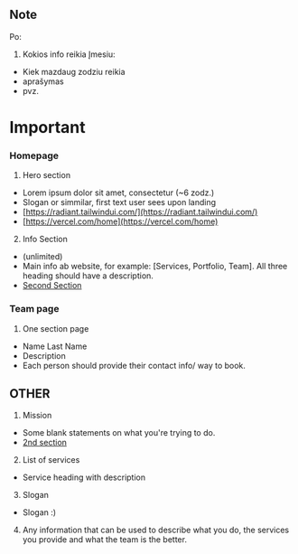 ## Note

Po: 
1. Kokios info reikia
Įmesiu:
 - Kiek mazdaug zodziu reikia
 - aprašymas
 - pvz.

# Important

### Homepage 

1. Hero section
  - Lorem ipsum dolor sit amet, consectetur (~6 zodz.)
  - Slogan or simmilar, first text user sees upon landing
  - [https://radiant.tailwindui.com/](https://radiant.tailwindui.com/)
  - [https://vercel.com/home](https://vercel.com/home)
2. Info Section
  - (unlimited)
  - Main info ab website, for example: [Services, Portfolio, Team]. All three heading should have a description.
  - [Second Section](https://tailwindui.com/templates/studio)

### Team page 
1. One section page
  - Name Last Name
  - Description
  - Each person should provide their contact info/ way to book. 
## OTHER
1. Mission
 - Some blank statements on what you're trying to do. 
 - [2nd section](https://studio.tailwindui.com/)
2. List of services 
  - Service heading with description
3. Slogan
  - Slogan :)
4. Any information that can be used to describe what you do, the services you provide and what the team is the better.